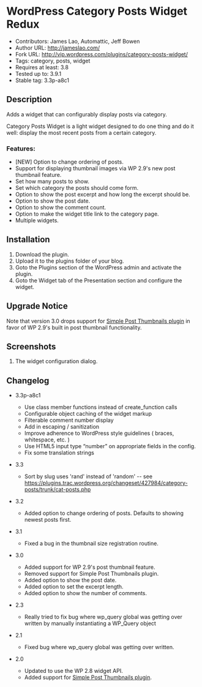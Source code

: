# WordPress Category Posts Widget Redux
* Contributors: James Lao, Automattic, Jeff Bowen
* Author URL: http://jameslao.com/
* Fork URL: http://vip.wordpress.com/plugins/category-posts-widget/
* Tags: category, posts, widget
* Requires at least: 3.8
* Tested up to: 3.9.1
* Stable tag: 3.3p-a8c1

## Description

Adds a widget that can configurably display posts via category.

Category Posts Widget is a light widget designed to do one thing and do it well: display the most recent posts from a certain category.

### Features:

* [NEW] Option to change ordering of posts.
* Support for displaying thumbnail images via WP 2.9's new post thumbnail feature.
* Set how many posts to show.
* Set which category the posts should come form.
* Option to show the post excerpt and how long the excerpt should be.
* Option to show the post date.
* Option to show the comment count.
* Option to make the widget title link to the category page.
* Multiple widgets.

## Installation

1. Download the plugin.
2. Upload it to the plugins folder of your blog.
3. Goto the Plugins section of the WordPress admin and activate the plugin.
4. Goto the Widget tab of the Presentation section and configure the widget.

## Upgrade Notice

Note that version 3.0 drops support for [Simple Post Thumbnails plugin](http://wordpress.org/extend/plugins/simple-post-thumbnails/) in favor of WP 2.9's built in post thumbnail functionality.

## Screenshots

1. The widget configuration dialog.

## Changelog
* 3.3p-a8c1
  * Use class member functions instead of create_function calls
  * Configurable object caching of the widget markup
  * Filterable comment number display
  * Add in escaping / sanitization
  * Improve adherence to WordPress style guidelines ( braces, whitespace, etc. )
  * Use HTML5 input type “number” on appropriate fields in the config.
  * Fix some translation strings

* 3.3
  * Sort by slug uses 'rand' instead of 'random' -- see https://plugins.trac.wordpress.org/changeset/427984/category-posts/trunk/cat-posts.php

* 3.2
  * Added option to change ordering of posts. Defaults to showing newest posts first.

* 3.1
  * Fixed a bug in the thumbnail size registration routine.

* 3.0
  * Added support for WP 2.9's post thumbnail feature.
  * Removed support for Simple Post Thumbnails plugin.
  * Added option to show the post date.
  * Added option to set the excerpt length.
  * Added option to show the number of comments.

* 2.3
  * Really tried to fix bug where wp_query global was getting over written by manually instantiating a WP_Query object

* 2.1
  * Fixed bug where wp_query global was getting over written.

* 2.0
  * Updated to use the WP 2.8 widget API.
  * Added support for [Simple Post Thumbnails plugin](http://wordpress.org/extend/plugins/simple-post-thumbnails/).
